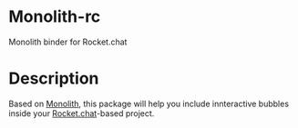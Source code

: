 # Monolith-rc
Monolith binder for Rocket.chat

# Description
Based on [Monolith](https://github.com/NPE-Developers/Monolith), this package will help you include innteractive bubbles inside your [Rocket.chat](rocket.chat)-based project.

